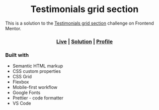 <h1 align='center'>Testimonials grid section</h1>

This is a solution to the [Testimonials grid section](https://www.frontendmentor.io/challenges/testimonials-grid-section-Nnw6J7Un7) challenge on Frontend Mentor.

<h3 align='center'>
<a href="https://logic23dev.github.io/testimonials-grid-section/">Live</a>
| <a href="https://www.frontendmentor.io/solutions/testimonials-grid-section-U20cgnH3dB">Solution</a>
| <a href="https://www.frontendmentor.io/profile/logic23dev">Profile</a>
</h3>

### Built with

- Semantic HTML markup
- CSS custom properties
- CSS Grid
- Flexbox
- Mobile-first workflow
- Google Fonts
- Prettier - code formatter
- VS Code
